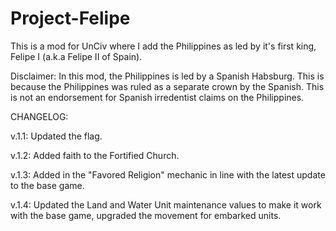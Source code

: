 # Project-Felipe
This is a mod for UnCiv where I add the Philippines as led by it's first king, Felipe I (a.k.a Felipe II of Spain).

Disclaimer: In this mod, the Philippines is led by a Spanish Habsburg. This is because the Philippines was ruled as a separate crown by the Spanish. This is not an endorsement for Spanish irredentist claims on the Philippines.

CHANGELOG:

v.1.1: Updated the flag.

v.1.2: Added faith to the Fortified Church.

v.1.3: Added in the "Favored Religion" mechanic in line with the latest update to the base game.

v.1.4: Updated the Land and Water Unit maintenance values to make it work with the base game, upgraded the movement for embarked units.
